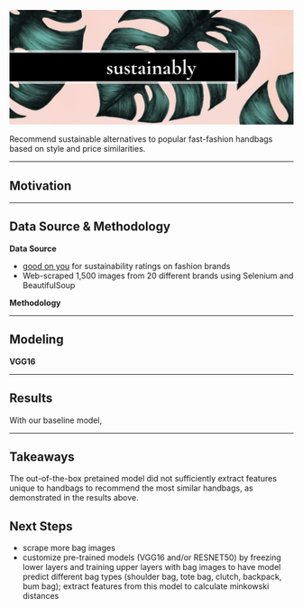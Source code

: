 ![Image](sustainably_cover1.png)

Recommend sustainable alternatives to popular fast-fashion handbags based on style and price similarities.
***
## Motivation



***
## Data Source & Methodology

__Data Source__
- [good on you](https://goodonyou.eco/) for sustainability ratings on fashion brands
- Web-scraped 1,500 images from 20 different brands using Selenium and BeautifulSoup

__Methodology__<br>


***
## Modeling

__VGG16__


***
## Results

With our baseline model,




***
## Takeaways

The out-of-the-box pretained model did not sufficiently extract features unique to handbags to recommend the most similar handbags, as demonstrated in the results above.

## Next Steps
- scrape more bag images
- customize pre-trained models (VGG16 and/or RESNET50) by freezing lower layers and training upper layers with bag images to have model predict different bag types (shoulder bag, tote bag, clutch, backpack, bum bag); extract features from this model to calculate minkowski distances
